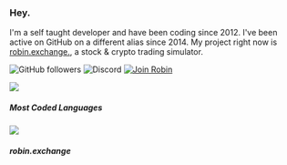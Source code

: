 ### Hey.
I'm a self taught developer and have been coding since 2012.
I've been active on GitHub on a different alias since 2014.
My project right now is [robin.exchange.](https://robin.exchange/), a stock & crypto trading simulator.

![GitHub followers](https://img.shields.io/github/followers/ro-m-an?style=social)
![Discord](https://img.shields.io/discord/751469608615280670)
[![Join Robin](https://img.shields.io/badge/join-robin-orange)](https://robin.exchange/)

<a href="https://github.com/anuraghazra/github-readme-stats">
  <img align="center" src="https://github-readme-stats.anuraghazra1.vercel.app/api?username=ro-m-an&show_icons=true&include_all_commits=true&theme=radical"/>
</a>

##### Most Coded Languages
<a href="https://github.com/anuraghazra/github-readme-stats">
  <img align="center" src="https://github-readme-stats.anuraghazra1.vercel.app/api/top-langs/?username=ro-m-an&layout=compact&theme=radical" />
</a>

##### robin.exchange
<!--
<a href="REPO">
  <img align="center" src="https://github-readme-stats.anuraghazra1.vercel.app/api/pin/?username=ro-m-an&repo=NAME&theme=radical" />
</a>    
<a href="REPO">
  <img align="center" src="https://github-readme-stats.anuraghazra1.vercel.app/api/pin/?username=ro-m-an&repo=NAME&theme=radical" />
</a>
-->
